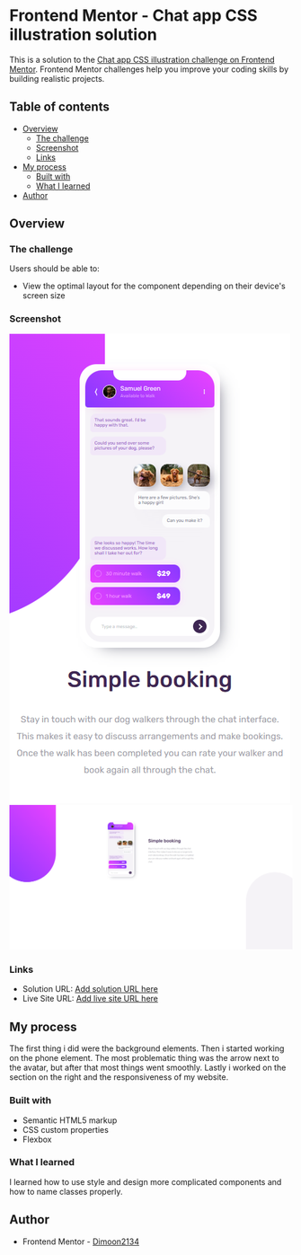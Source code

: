 # Frontend Mentor - Chat app CSS illustration solution

This is a solution to the [Chat app CSS illustration challenge on Frontend Mentor](https://www.frontendmentor.io/challenges/chat-app-css-illustration-O5auMkFqY). Frontend Mentor challenges help you improve your coding skills by building realistic projects.

## Table of contents

- [Overview](#overview)
  - [The challenge](#the-challenge)
  - [Screenshot](#screenshot)
  - [Links](#links)
- [My process](#my-process)
  - [Built with](#built-with)
  - [What I learned](#what-i-learned)
- [Author](#author)

## Overview

### The challenge

Users should be able to:

- View the optimal layout for the component depending on their device's screen size

### Screenshot

![Mobile Design](./design/mobile.png)
![Desktop Design](./design/desktop.png)

### Links

- Solution URL: [Add solution URL here](https://your-solution-url.com)
- Live Site URL: [Add live site URL here](https://your-live-site-url.com)

## My process

The first thing i did were the background elements. Then i started working on the phone element. The most problematic
thing was the arrow next to the avatar, but after that most things went smoothly. Lastly i worked on the section on the right and the responsiveness of my website.

### Built with

- Semantic HTML5 markup
- CSS custom properties
- Flexbox

### What I learned

I learned how to use style and design more complicated components and how to name classes properly.

## Author

- Frontend Mentor - [Dimoon2134](https://www.frontendmentor.io/profile/Dimoon2134)
